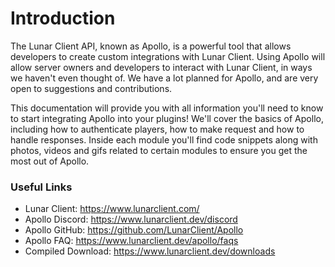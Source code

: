 # Introduction

The Lunar Client API, known as Apollo, is a powerful tool that allows developers to create custom integrations with Lunar Client. 
Using Apollo will allow server owners and developers to interact with Lunar Client, in ways we haven't even thought of.
We have a lot planned for Apollo, and are very open to suggestions and contributions.

This documentation will provide you with all information you'll need to know to start integrating Apollo into your plugins!
We'll cover the basics of Apollo, including how to authenticate players, how to make request and how to handle responses.
Inside each module you'll find code snippets along with photos, videos and gifs related to certain modules to ensure you get the most out of Apollo.

### Useful Links

- Lunar Client: https://www.lunarclient.com/
- Apollo Discord: https://www.lunarclient.dev/discord
- Apollo GitHub: https://github.com/LunarClient/Apollo
- Apollo FAQ: https://www.lunarclient.dev/apollo/faqs
- Compiled Download: https://www.lunarclient.dev/downloads
